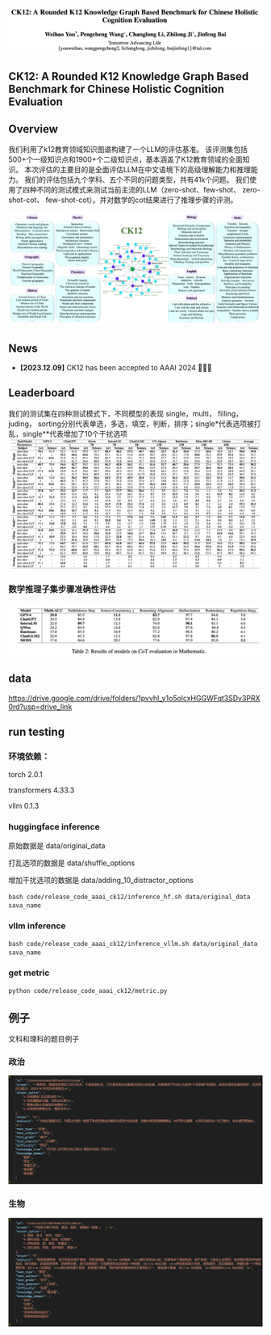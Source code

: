 ![example.jpg](https://github.com/tal-tech/chinese-k12-evaluation/blob/main/images/title.png)

## CK12: A Rounded K12 Knowledge Graph Based Benchmark for Chinese Holistic Cognition Evaluation

## Overview

我们利用了k12教育领域知识图谱构建了一个LLM的评估基准。
该评测集包括500+个一级知识点和1900+个二级知识点，基本涵盖了K12教育领域的全面知识。
本次评估的主要目的是全面评估LLM在中文语境下的高级理解能力和推理能力。
我们的评估包括九个学科、五个不同的问题类型，共有41k个问题。
我们使用了四种不同的测试模式来测试当前主流的LLM（zero-shot、few-shot、 zero-shot-cot、 few-shot-cot）。并对数学的cot结果进行了推理步骤的评测。

![example.jpg](https://github.com/tal-tech/chinese-k12-evaluation/blob/main/images/overview.png)


## News
* **[2023.12.09]** CK12 has been accepted to AAAI 2024 🎉🎉🎉

## Leaderboard
我们的测试集在四种测试模式下，不同模型的表现
single，multi， filling， juding， sorting分别代表单选，多选，填空，判断，排序；single*代表选项被打乱，single**代表增加了10个干扰选项
![example.jpg](https://github.com/tal-tech/chinese-k12-evaluation/blob/main/images/result.png)

### 数学推理子集步骤准确性评估
![example.jpg](https://github.com/tal-tech/chinese-k12-evaluation/blob/main/images/math_results.png)


## data
https://drive.google.com/drive/folders/1pvvhI_y1o5olcxHGGWFqt3SDv3PRX0rd?usp=drive_link

## run testing

### 环境依赖：

torch 2.0.1

transformers 4.33.3

vllm 0.1.3



### huggingface inference

原始数据是 data/original_data 

打乱选项的数据是 data/shuffle_options

增加干扰选项的数据是 data/adding_10_distractor_options

`bash code/release_code_aaai_ck12/inference_hf.sh data/original_data sava_name`

### vllm inference

`bash code/release_code_aaai_ck12/inference_vllm.sh data/original_data sava_name`

### get metric

`python code/release_code_aaai_ck12/metric.py`



## 例子

文科和理科的题目例子
### 政治
![example.jpg](https://github.com/tal-tech/chinese-k12-evaluation/blob/main/images/exp5.png)

### 生物
![example.jpg](https://github.com/tal-tech/chinese-k12-evaluation/blob/main/images/exp4.png)
